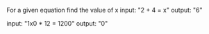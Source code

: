 For a given equation find the value of x
input: "2 + 4 = x"
output: "6"

input: "1x0 * 12 = 1200"
output: "0"